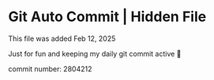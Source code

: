 # Git Auto Commit | Hidden File

This file was added Feb 12, 2025

Just for fun and keeping my daily git commit active 🤪

commit number: 2804212

